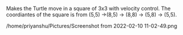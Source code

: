 Makes the Turtle move in a square of 3x3 with velocity control. The coordiantes of the square is from (5,5) ->(8,5) -> (8,8) -> (5,8) -> (5,5).

/home/priyanshu/Pictures/Screenshot from 2022-02-10 11-02-49.png
